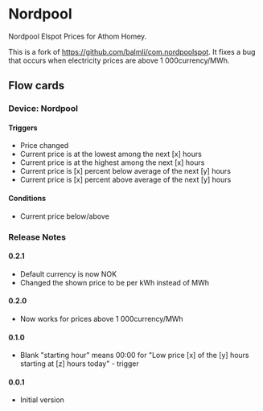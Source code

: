 # Nordpool

Nordpool Elspot Prices for Athom Homey.

This is a fork of https://github.com/balmli/com.nordpoolspot. It fixes a bug that occurs when electricity prices are above 1 000currency/MWh.

## Flow cards

### Device: Nordpool

#### Triggers

- Price changed
- Current price is at the lowest among the next [x] hours
- Current price is at the highest among the next [x] hours
- Current price is [x] percent below average of the next [y] hours
- Current price is [x] percent above average of the next [y] hours

#### Conditions
- Current price below/above

### Release Notes

#### 0.2.1
- Default currency is now NOK
- Changed the shown price to be per kWh instead of MWh

#### 0.2.0
- Now works for prices above 1 000currency/MWh

#### 0.1.0
- Blank "starting hour" means 00:00 for "Low price [x] of the [y] hours starting at [z] hours today" - trigger

#### 0.0.1
- Initial version
